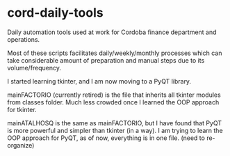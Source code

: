 # cord-daily-tools

Daily automation tools used at work for Cordoba finance department and operations. 

Most of these scripts facilitates daily/weekly/monthly processes which can take considerable amount of preparation and manual steps due to its volume/frequency.

I started learning tkinter, and I am now moving to a PyQT library.

mainFACTORIO (currently retired) is the file that inherits all tkinter modules from classes folder. Much less crowded once I learned the OOP approach for tkinter.

mainATALHOSQ is the same as mainFACTORIO, but I have found that PyQT is more powerful and simpler than tkinter (in a way). I am trying to learn the OOP approach for PyQT, as of now, everything is in one file. (need to re-organize)  

